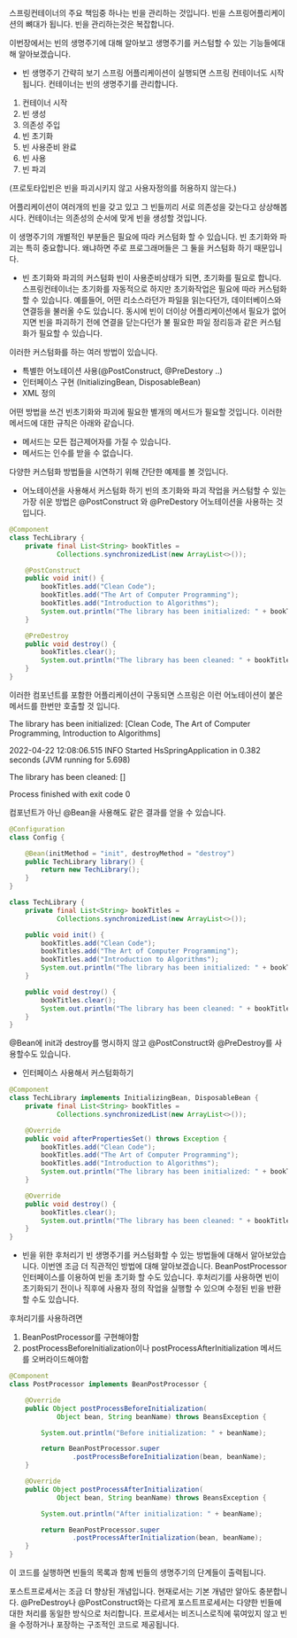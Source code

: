 스프링컨테이너의 주요 책임중 하나는 빈을 관리하는 것입니다.
빈을 스프링어플리케이션의 뼈대가 됩니다.
빈을 관리하는것은 복잡합니다.

이번장에서는 빈의 생명주기에 대해 알아보고 생명주기를 커스텀할 수 있는 기능들에대해 알아보겠습니다.

- 빈 생명주기 간략히 보기
스프링 어플리케이션이 실행되면 스프링 컨테이너도 시작됩니다.
컨테이너는 빈의 생명주기를 관리합니다.

1. 컨테이너 시작
2. 빈 생성
3. 의존성 주입
4. 빈 초기화
5. 빈 사용준비 완료
6. 빈 사용
7. 빈 파괴

(프로토타입빈은 빈을 파괴시키지 않고 사용자정의를 허용하지 않는다.)

어플리케이션이 여러개의 빈을 갖고 있고 그 빈들끼리 서로 의존성을 갖는다고 상상해봅시다.
컨테이너는 의존성의 순서에 맞게 빈을 생성할 것입니다.

이 생명주기의 개별적인 부분들은 필요에 따라 커스텀화 할 수 있습니다.
빈 초기화와 파괴는 특히 중요합니다.
왜냐하면 주로 프로그래머들은 그 둘을 커스텀화 하기 때문입니다.

- 빈 초기화와 파괴의 커스텀화
빈이 사용준비상태가 되면, 초기화를 필요로 합니다.
스프링컨테이너는 초기화를 자동적으로 하지만 초기화작업은 필요에 따라 커스텀화 할 수 있습니다.
예를들어, 어떤 리소스라던가 파일을 읽는다던가, 데이터베이스와 연결등을 불러올 수도 있습니다.
동시에 빈이 더이상 어플리케이션에서 필요가 없어지면 빈을 파괴하기 전에
연결을 닫는다던가 불 필요한 파일 정리등과 같은 커스텀화가 필요할 수 있습니다.

이러한 커스텀화를 하는 여러 방법이 있습니다.

* 특별한 어노테이션 사용(@PostConstruct, @PreDestory ..)
* 인터페이스 구현 (InitializingBean, DisposableBean)
* XML 정의 

어떤 방법을 쓰건 빈초기화와 파괴에 필요한 별개의 메서드가 필요할 것입니다.
이러한 메서드에 대한 규칙은 아래와 같습니다.

* 메서드는 모든 접근제어자를 가질 수 있습니다.
* 메서드는 인수를 받을 수 없습니다.

다양한 커스텀화 방법들을 시연하기 위해 간단한 예제를 볼 것입니다.

- 어노테이션을 사용해서 커스텀화 하기
빈의 초기화와 파괴 작업을 커스텀할 수 있는 가장 쉬운 방법은 
@PostConstruct 와 @PreDestory 어노테이션을 사용하는 것 입니다.

```java
@Component
class TechLibrary {
    private final List<String> bookTitles = 
            Collections.synchronizedList(new ArrayList<>());

    @PostConstruct
    public void init() {
        bookTitles.add("Clean Code");
        bookTitles.add("The Art of Computer Programming");
        bookTitles.add("Introduction to Algorithms");
        System.out.println("The library has been initialized: " + bookTitles);
    }

    @PreDestroy
    public void destroy() {
        bookTitles.clear();
        System.out.println("The library has been cleaned: " + bookTitles);
    }
}
```

이러한 컴포넌트를 포함한 어플리케이션이 구동되면
스프링은 이런 어노테이션이 붙은 메서드를 한번만 호출할 것 입니다.

The library has been initialized: [Clean Code, The Art of Computer Programming, Introduction to Algorithms]

2022-04-22 12:08:06.515  INFO Started HsSpringApplication in 0.382 seconds (JVM running for 5.698)

The library has been cleaned: []

Process finished with exit code 0

컴포넌트가 아닌 @Bean을 사용해도 같은 결과를 얻을 수 있습니다.

```java
@Configuration
class Config {

    @Bean(initMethod = "init", destroyMethod = "destroy")
    public TechLibrary library() {
        return new TechLibrary();
    }
}

class TechLibrary {
    private final List<String> bookTitles = 
            Collections.synchronizedList(new ArrayList<>());

    public void init() {
        bookTitles.add("Clean Code");
        bookTitles.add("The Art of Computer Programming");
        bookTitles.add("Introduction to Algorithms");
        System.out.println("The library has been initialized: " + bookTitles);
    }

    public void destroy() {
        bookTitles.clear();
        System.out.println("The library has been cleaned: " + bookTitles);
    }
}
```

@Bean에 init과 destroy를 명시하지 않고
@PostConstruct와 @PreDestroy를 사용할수도 있습니다.

- 인터페이스 사용해서 커스텀화하기

```java
@Component
class TechLibrary implements InitializingBean, DisposableBean {
    private final List<String> bookTitles = 
            Collections.synchronizedList(new ArrayList<>());

    @Override
    public void afterPropertiesSet() throws Exception {
        bookTitles.add("Clean Code");
        bookTitles.add("The Art of Computer Programming");
        bookTitles.add("Introduction to Algorithms");
        System.out.println("The library has been initialized: " + bookTitles);
    }

    @Override
    public void destroy() {
        bookTitles.clear();
        System.out.println("The library has been cleaned: " + bookTitles);
    }
}
```

- 빈을 위한 후처리기
빈 생명주기를 커스텀화할 수 있는 방법들에 대해서 알아보았습니다.
이번엔 조금 더 직관적인 방법에 대해 알아보겠습니다.
BeanPostProcessor 인터페이스를 이용하여 빈을 초기화 할 수도 있습니다.
후처리기를 사용하면 빈이 초기화되기 전이나 직후에 사용자 정의 작업을 실행할 수 있으며 
수정된 빈을 반환할 수도 있습니다.

후처리기를 사용하려면

1. BeanPostProcessor를 구현해야함
2. postProcessBeforeInitialization이나 postProcessAfterInitialization 메서드를 오버라이드해야함

```java
@Component
class PostProcessor implements BeanPostProcessor {

    @Override
    public Object postProcessBeforeInitialization(
            Object bean, String beanName) throws BeansException {

        System.out.println("Before initialization: " + beanName);

        return BeanPostProcessor.super
                .postProcessBeforeInitialization(bean, beanName);
    }

    @Override
    public Object postProcessAfterInitialization(
            Object bean, String beanName) throws BeansException {

        System.out.println("After initialization: " + beanName);

        return BeanPostProcessor.super
                .postProcessAfterInitialization(bean, beanName);
    }
}
```

이 코드를 실행하면 빈들의 목록과 함께 빈들의 생명주기의 단계들이 출력됩니다.

포스트프로세서는 조금 더 향상된 개념입니다.
현재로서는 기본 개념만 알아도 충분합니다.
@PreDestroy나 @PostConstruct와는 다르게 포스트프로세서는 다양한 빈들에 대한 처리를
동일한 방식으로 처리합니다.
프로세서는 비즈니스로직에 묶여있지 않고
빈을 수정하거나 포장하는 구조적인 코드로 제공됩니다.
